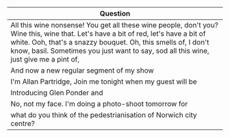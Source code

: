 Question |
--- |
All this wine nonsense! You get all these wine people, don't you? Wine this, wine that. Let's have a bit of red, let's have a bit of white. Ooh, that's a snazzy bouquet. Oh, this smells of, I don't know, basil. Sometimes you just want to say, sod all this wine, just give me a pint of, <BLANK> |
And now a new regular segment of my show<BLANK> |
I'm Allan Partridge, Join me tonight when my guest will be <BLANK> |
Introducing Glen Ponder and <BLANK> |
No, not my face. I'm doing a photo-shoot tomorrow for <BLANK> |
what do you think of the pedestrianisation of Norwich city centre? |
